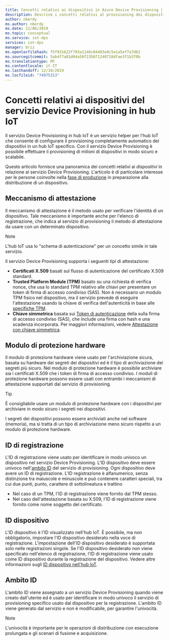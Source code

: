 ```yaml
---
title: Concetti relativi ai dispositivi in Azure Device Provisioning | Microsoft Docs
description: Descrive i concetti relativi al provisioning dei dispositivi specifici dei dispositivi con il servizio Device provisioning (DPS) e l'hub Internet
author: nberdy
ms.author: nberdy
ms.date: 11/06/2019
ms.topic: conceptual
ms.service: iot-dps
services: iot-dps
manager: briz
ms.openlocfilehash: f5f931622f793a1146c04403e8c5e1a5ef7a7d62
ms.sourcegitcommit: 5ab4f7a81d04a58f235071240718dfae3f1b370b
ms.translationtype: MT
ms.contentlocale: it-IT
ms.lasthandoff: 12/10/2019
ms.locfileid: "74975313"
---
```

# <a name="iot-hub-device-provisioning-service-device-concepts"></a>Concetti relativi ai dispositivi del servizio Device Provisioning in hub IoT

Il servizio Device Provisioning in hub IoT è un servizio helper per l'hub IoT che consente di configurare il provisioning completamente automatico dei dispositivi in un hub IoT specifico. Con il servizio Device Provisioning è possibile effettuare il provisioning di milioni di dispositivi in modo sicuro e scalabile.

Questo articolo fornisce una panoramica dei concetti relativi ai *dispositivi* in relazione al servizio Device Provisioning. L'articolo è di particolare interesse per le persone coinvolte nella [fase di produzione](about-iot-dps.md#manufacturing-step) in preparazione alla distribuzione di un dispositivo.

## <a name="attestation-mechanism"></a>Meccanismo di attestazione

Il meccanismo di attestazione è il metodo usato per verificare l'identità di un dispositivo. Tale meccanismo è importante anche per l'elenco di registrazione, che indica al servizio di provisioning il metodo di attestazione da usare con un determinato dispositivo.

> [!NOTE]
> L'hub IoT usa lo "schema di autenticazione" per un concetto simile in tale servizio.

Il servizio Device Provisioning supporta i seguenti tipi di attestazione:
* **Certificati X.509** basati sul flusso di autenticazione del certificato X.509 standard.
* **Trusted Platform Module (TPM)** basato su una richiesta di verifica nonce, che usa lo standard TPM relativo alle chiavi per presentare un token di firma di accesso condiviso (SAS). Non è necessario un modulo TPM fisico nel dispositivo, ma il servizio prevede di eseguire l'attestazione usando la chiave di verifica dell'autenticità in base alle [specifiche TPM](https://trustedcomputinggroup.org/work-groups/trusted-platform-module/).
* **Chiave simmetrica** basata sui [Token di autenticazione](../iot-hub/iot-hub-devguide-security.md#security-tokens) della sulla firma di accesso condiviso (SAS), che include una firma con hash e una scadenza incorporata. Per maggiori informazioni, vedere [Attestazione con chiave simmetrica](concepts-symmetric-key-attestation.md).

## <a name="hardware-security-module"></a>Modulo di protezione hardware

Il modulo di protezione hardware viene usato per l'archiviazione sicura, basata su hardware dei segreti dei dispositivi ed è il tipo di archiviazione dei segreti più sicuro. Nel modulo di protezione hardware è possibile archiviare sia i certificati X.509 che i token di firma di accesso condiviso. I moduli di protezione hardware possono essere usati con entrambi i meccanismi di attestazione supportati dal servizio di provisioning.

> [!TIP]
> È consigliabile usare un modulo di protezione hardware con i dispositivi per archiviare in modo sicuro i segreti nei dispositivi.

I segreti dei dispositivi possono essere archiviati anche nel software (memoria), ma si tratta di un tipo di archiviazione meno sicuro rispetto a un modulo di protezione hardware.

## <a name="registration-id"></a>ID di registrazione

L'ID di registrazione viene usato per identificare in modo univoco un dispositivo nel servizio Device Provisioning. L'ID dispositivo deve essere univoco nell'[ambito ID](#id-scope) del servizio di provisioning. Ogni dispositivo deve avere un ID di registrazione. L'ID registrazione è alfanumerico, senza distinzione tra maiuscole e minuscole e può contenere caratteri speciali, tra cui due punti, punto, carattere di sottolineatura e trattino

* Nel caso di un TPM, l'ID di registrazione viene fornito dal TPM stesso.
* Nel caso dell'attestazione basata su X.509, l'ID di registrazione viene fornito come nome soggetto del certificato.

## <a name="device-id"></a>ID dispositivo

L'ID dispositivo è l'ID visualizzato nell'hub IoT. È possibile, ma non obbligatorio, impostare l'ID dispositivo desiderato nella voce di registrazione. L'impostazione dell'ID dispositivo desiderato è supportata solo nelle registrazioni singole. Se l'ID dispositivo desiderato non viene specificato nell'elenco di registrazione, l'ID di registrazione viene usato come ID dispositivo durante la registrazione del dispositivo. Vedere altre informazioni sugli [ID dispositivo nell'hub IoT](../iot-hub/iot-hub-devguide-identity-registry.md).

## <a name="id-scope"></a>Ambito ID

L'ambito ID viene assegnato a un servizio Device Provisioning quando viene creato dall'utente ed è usato per identificare in modo univoco il servizio di provisioning specifico usato dal dispositivo per la registrazione. L'ambito ID viene generato dal servizio e non è modificabile, per garantire l'univocità.

> [!NOTE]
> L'univocità è importante per le operazioni di distribuzione con esecuzione prolungata e gli scenari di fusione e acquisizione.
